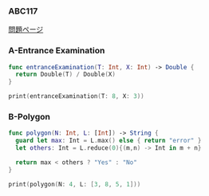 ### ABC117
[問題ページ](https://atcoder.jp/contests/abc117/tasks)

### A-Entrance Examination
```Swift
func entranceExamination(T: Int, X: Int) -> Double {
  return Double(T) / Double(X)
}

print(entranceExamination(T: 8, X: 3))

```

### B-Polygon
```Swift
func polygon(N: Int, L: [Int]) -> String {
  guard let max: Int = L.max() else { return "error" }
  let others: Int = L.reduce(0){(m,n) -> Int in m + n}

  return max < others ? "Yes" : "No"
}

print(polygon(N: 4, L: [3, 8, 5, 1]))

```
